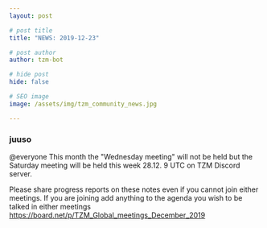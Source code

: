```yaml
---
layout: post

# post title
title: "NEWS: 2019-12-23"

# post author
author: tzm-bot

# hide post
hide: false

# SEO image
image: /assets/img/tzm_community_news.jpg

---
```


### juuso

@​everyone  This month the "Wednesday meeting" will not be held but the Saturday meeting will be held this week 28.12. 9 UTC on TZM Discord server.   
  
Please share progress reports on these notes even if you cannot join either meetings. If you are joining add anything to the agenda you wish to be talked in either meetings   
https://board.net/p/TZM_Global_meetings_December_2019  


